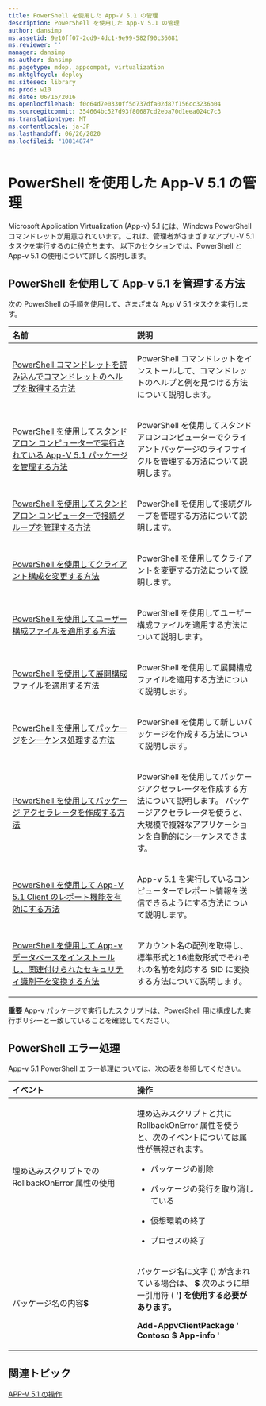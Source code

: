 ```yaml
---
title: PowerShell を使用した App-V 5.1 の管理
description: PowerShell を使用した App-V 5.1 の管理
author: dansimp
ms.assetid: 9e10ff07-2cd9-4dc1-9e99-582f90c36081
ms.reviewer: ''
manager: dansimp
ms.author: dansimp
ms.pagetype: mdop, appcompat, virtualization
ms.mktglfcycl: deploy
ms.sitesec: library
ms.prod: w10
ms.date: 06/16/2016
ms.openlocfilehash: f0c64d7e0330ff5d737dfa02d87f156cc3236b04
ms.sourcegitcommit: 354664bc527d93f80687cd2eba70d1eea024c7c3
ms.translationtype: MT
ms.contentlocale: ja-JP
ms.lasthandoff: 06/26/2020
ms.locfileid: "10814874"
---
```

# PowerShell を使用した App-V 5.1 の管理


Microsoft Application Virtualization (App-v) 5.1 には、Windows PowerShell コマンドレットが用意されています。これは、管理者がさまざまなアプリ-V 5.1 タスクを実行するのに役立ちます。 以下のセクションでは、PowerShell と App-v 5.1 の使用について詳しく説明します。

## PowerShell を使用して App-v 5.1 を管理する方法


次の PowerShell の手順を使用して、さまざまな App V 5.1 タスクを実行します。

<table>
<colgroup>
<col width="50%" />
<col width="50%" />
</colgroup>
<thead>
<tr class="header">
<th align="left">名前</th>
<th align="left">説明</th>
</tr>
</thead>
<tbody>
<tr class="odd">
<td align="left"><p><a href="how-to-load-the-powershell-cmdlets-and-get-cmdlet-help-51.md" data-raw-source="[How to Load the PowerShell Cmdlets and Get Cmdlet Help](how-to-load-the-powershell-cmdlets-and-get-cmdlet-help-51.md)">PowerShell コマンドレットを読み込んでコマンドレットのヘルプを取得する方法</a></p></td>
<td align="left"><p>PowerShell コマンドレットをインストールして、コマンドレットのヘルプと例を見つける方法について説明します。</p></td>
</tr>
<tr class="even">
<td align="left"><p><a href="how-to-manage-app-v-51-packages-running-on-a-stand-alone-computer-by-using-powershell.md" data-raw-source="[How to Manage App-V 5.1 Packages Running on a Stand-Alone Computer by Using PowerShell](how-to-manage-app-v-51-packages-running-on-a-stand-alone-computer-by-using-powershell.md)">PowerShell を使用してスタンドアロン コンピューターで実行されている App-V 5.1 パッケージを管理する方法</a></p></td>
<td align="left"><p>PowerShell を使用してスタンドアロンコンピューターでクライアントパッケージのライフサイクルを管理する方法について説明します。</p></td>
</tr>
<tr class="odd">
<td align="left"><p><a href="how-to-manage-connection-groups-on-a-stand-alone-computer-by-using-powershell51.md" data-raw-source="[How to Manage Connection Groups on a Stand-alone Computer by Using PowerShell](how-to-manage-connection-groups-on-a-stand-alone-computer-by-using-powershell51.md)">PowerShell を使用してスタンドアロン コンピューターで接続グループを管理する方法</a></p></td>
<td align="left"><p>PowerShell を使用して接続グループを管理する方法について説明します。</p></td>
</tr>
<tr class="even">
<td align="left"><p><a href="how-to-modify-client-configuration-by-using-powershell51.md" data-raw-source="[How to Modify Client Configuration by Using PowerShell](how-to-modify-client-configuration-by-using-powershell51.md)">PowerShell を使用してクライアント構成を変更する方法</a></p></td>
<td align="left"><p>PowerShell を使用してクライアントを変更する方法について説明します。</p></td>
</tr>
<tr class="odd">
<td align="left"><p><a href="how-to-apply-the-user-configuration-file-by-using-powershell51.md" data-raw-source="[How to Apply the User Configuration File by Using PowerShell](how-to-apply-the-user-configuration-file-by-using-powershell51.md)">PowerShell を使用してユーザー構成ファイルを適用する方法</a></p></td>
<td align="left"><p>PowerShell を使用してユーザー構成ファイルを適用する方法について説明します。</p></td>
</tr>
<tr class="even">
<td align="left"><p><a href="how-to-apply-the-deployment-configuration-file-by-using-powershell51.md" data-raw-source="[How to Apply the Deployment Configuration File by Using PowerShell](how-to-apply-the-deployment-configuration-file-by-using-powershell51.md)">PowerShell を使用して展開構成ファイルを適用する方法</a></p></td>
<td align="left"><p>PowerShell を使用して展開構成ファイルを適用する方法について説明します。</p></td>
</tr>
<tr class="odd">
<td align="left"><p><a href="how-to-sequence-a-package--by-using-powershell-51.md" data-raw-source="[How to Sequence a Package by Using PowerShell](how-to-sequence-a-package--by-using-powershell-51.md)">PowerShell を使用してパッケージをシーケンス処理する方法</a></p></td>
<td align="left"><p>PowerShell を使用して新しいパッケージを作成する方法について説明します。</p></td>
</tr>
<tr class="even">
<td align="left"><p><a href="how-to-create-a-package-accelerator-by-using-powershell51.md" data-raw-source="[How to Create a Package Accelerator by Using PowerShell](how-to-create-a-package-accelerator-by-using-powershell51.md)">PowerShell を使用してパッケージ アクセラレータを作成する方法</a></p></td>
<td align="left"><p>PowerShell を使用してパッケージアクセラレータを作成する方法について説明します。 パッケージアクセラレータを使うと、大規模で複雑なアプリケーションを自動的にシーケンスできます。</p></td>
</tr>
<tr class="odd">
<td align="left"><p><a href="how-to-enable-reporting-on-the-app-v-51-client-by-using-powershell.md" data-raw-source="[How to Enable Reporting on the App-V 5.1 Client by Using PowerShell](how-to-enable-reporting-on-the-app-v-51-client-by-using-powershell.md)">PowerShell を使用して App-V 5.1 Client のレポート機能を有効にする方法</a></p></td>
<td align="left"><p>App-v 5.1 を実行しているコンピューターでレポート情報を送信できるようにする方法について説明します。</p></td>
</tr>
<tr class="even">
<td align="left"><p><a href="how-to-install-the-app-v-databases-and-convert-the-associated-security-identifiers--by-using-powershell51.md" data-raw-source="[How to Install the App-V Databases and Convert the Associated Security Identifiers by Using PowerShell](how-to-install-the-app-v-databases-and-convert-the-associated-security-identifiers--by-using-powershell51.md)">PowerShell を使用して App-v データベースをインストールし、関連付けられたセキュリティ識別子を変換する方法</a></p></td>
<td align="left"><p>アカウント名の配列を取得し、標準形式と16進数形式でそれぞれの名前を対応する SID に変換する方法について説明します。</p></td>
</tr>
</tbody>
</table>

 

**重要** App-v パッケージで実行したスクリプトは、PowerShell 用に構成した実行ポリシーと一致していることを確認してください。

 

## PowerShell エラー処理


App-v 5.1 PowerShell エラー処理については、次の表を参照してください。

<table>
<colgroup>
<col width="50%" />
<col width="50%" />
</colgroup>
<thead>
<tr class="header">
<th align="left">イベント</th>
<th align="left">操作</th>
</tr>
</thead>
<tbody>
<tr class="odd">
<td align="left"><p>埋め込みスクリプトでの RollbackOnError 属性の使用</p></td>
<td align="left"><p><strong> </strong> 埋め込みスクリプトと共に RollbackOnError 属性を使うと、次のイベントについては属性が無視されます。</p>
<ul>
<li><p>パッケージの削除</p></li>
<li><p>パッケージの発行を取り消している</p></li>
<li><p>仮想環境の終了</p></li>
<li><p>プロセスの終了</p></li>
</ul></td>
</tr>
<tr class="even">
<td align="left"><p>パッケージ名の内容<strong>$</strong></p></td>
<td align="left"><p>パッケージ名に文字 () が含まれている場合は、 <strong> $ </strong> 次のように単一引用符 ( <strong> ') を使用する必要があります。 </strong></p>
<p><strong>Add-AppvClientPackage ' Contoso $ App-info '</strong></p></td>
</tr>
</tbody>
</table>

 






## 関連トピック


[APP-V 5.1 の操作](operations-for-app-v-51.md)

 

 





